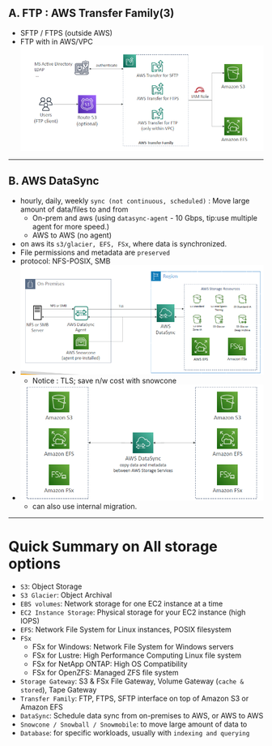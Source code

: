 ## A. FTP : AWS Transfer Family(3)
- SFTP / FTPS (outside AWS) 
- FTP with in AWS/VPC
![img.png](../99_img/storage/img.png)

---
## B. AWS DataSync
- hourly, daily, weekly `sync (not continuous, scheduled)` : Move large amount of data/files to and from 
  - On-prem and aws (using `datasync-agent` - 10 Gbps, tip:use multiple agent for more speed.)
  - AWS to AWS (no agent)
- on aws its `s3/glacier, EFS, FSx`, where data is synchronized.
- File permissions and metadata are `preserved`
- protocol: NFS-POSIX, SMB
- ![img_1.png](../99_img/storage/img_1.png)
  - Notice : TLS; save n/w cost with snowcone
- ![img_2.png](../99_img/storage/img_2.png)
  - can also use internal migration.

---

# Quick Summary on All storage options
- `S3`: Object Storage
- `S3 Glacier`: Object Archival
- `EBS volumes`: Network storage for one EC2 instance at a time
- `EC2 Instance Storage`: Physical storage for your EC2 instance (high IOPS)
- `EFS`: Network File System for Linux instances, POSIX filesystem
- `FSx`
  - FSx for Windows: Network File System for Windows servers
  - FSx for Lustre: High Performance Computing Linux file system
  - FSx for NetApp ONTAP: High OS Compatibility
  - FSx for OpenZFS: Managed ZFS file system
- `Storage Gateway`: S3 & FSx File Gateway, Volume Gateway (`cache & stored`), Tape Gateway
- `Transfer Family`: FTP, FTPS, SFTP interface on top of Amazon S3 or Amazon EFS
- `DataSync`: Schedule data sync from on-premises to AWS, or AWS to AWS
- `Snowcone / Snowball / Snowmobile`: to move large amount of data to
- `Database`: for specific workloads, usually with `indexing and querying`